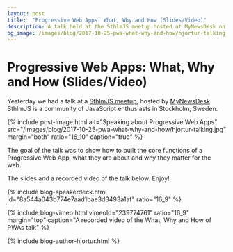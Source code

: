```yaml
---
layout: post
title:  "Progressive Web Apps: What, Why and How (Slides/Video)"
description: A talk held at the SthlmJS meetup hosted at MyNewsDesk on the 24th October 2007 in Stockholm, Sweden.
og_image: /images/blog/2017-10-25-pwa-what-why-and-how/hjortur-talking.jpg
---
```


# Progressive Web Apps: What, Why and How (Slides/Video)

Yesterday we had a talk at a [SthlmJS meetup](http://sthlmjs.com/), hosted by [MyNewsDesk](https://www.mynewsdesk.com). SthlmJS is a community of JavaScript enthusiasts in Stockholm, Sweden.

{% include post-image.html alt="Speaking about Progressive Web Apps" src="/images/blog/2017-10-25-pwa-what-why-and-how/hjortur-talking.jpg" margin="both" ratio="16_10" caption="true" %}

The goal of the talk was to show how to built the core functions of a Progressive Web App, what they are about and why they matter for the web.

The slides and a recorded video of the talk below. Enjoy!

{% include blog-speakerdeck.html id="8a544a043b774e7aad1bae3d3493a1af" ratio="16_9" %}

{% include blog-vimeo.html vimeoId="239774761" ratio="16_9" margin="top" caption="A recorded video of the What, Why and How of PWAs talk" %}

{% include blog-author-hjortur.html %}
